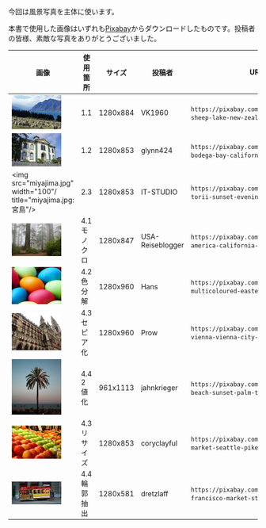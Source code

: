 今回は風景写真を主体に使います。

本書で使用した画像はいずれも[Pixabay](https://pixabay.com/photos/mountains-sheep-lake-new-zealand-5487160/ "LINK")からダウンロードしたものです。投稿者の皆様、素敵な写真をありがとうございました。

画像 | 使用箇所 | サイズ | 投稿者 | URL
---|---|---|---|---
<img src="sheep.jpg" width="100" title="sheep.jpg: NZ、羊"/> | 1.1 | 1280x884 | VK1960 | `https://pixabay.com/photos/mountains-sheep-lake-new-zealand-5487160/`
<img src="bodega-bay.jpg" width="100" title="bodega-bay.jpg: Bodega Bay"/> | 1.2 | 1280x853 |  glynn424 | `https://pixabay.com/photos/school-bodega-bay-california-169135/`
<img src="miyajima.jpg" width="100"/ title="miyajima.jpg: 宮島"/> | 2.3 |  1280x853 | IT-STUDIO | `https://pixabay.com/photos/shrine-torii-sunset-evening-sea-1030442/`
<img src="redwood.jpg" width="100" title="redwood.jpg: Redwood, CA"/> | 4.1 モノクロ | 1280x847 | USA-Reiseblogger | `https://pixabay.com/photos/usa-america-california-sequoias-1669714/`
<img src="easter-eggs.jpg" width="100" title="easter-gggs.jpg: 多色な卵"/> | 4.2 色分解 | 1280x960 | Hans | `https://pixabay.com/photos/eggs-multicoloured-easter-eggs-100165/`
<img src="wiener-rathaus.jpg" width="100" title="wiener-rathaus.jpg: ウィーン市庁舎"/> | 4.3 セピア化 | 1280x960 | Prow | `https://pixabay.com/photos/austria-vienna-vienna-city-hall-764989/`
<img src="palm-majorca.jpg" width="100" title="palm-majorca.jpg: マヨルカのやしの樹"/> | 4.4 2値化 | 961x1113 | jahnkrieger | `https://pixabay.com/photos/palm-beach-sunset-palm-tree-coast-6177973/`
<img src="pike-st-market.jpg" width="100" title="pike-st-market.jpg: Pike Street Market"/> | 4.3 リサイズ | 1280x853 | coryclayful | `https://pixabay.com/photos/apples-market-seattle-pike-place-3690021/`
<img src="cable-car.jpg" width="100" title="cable-car.jpg: ケーブルカー, SFO"/> | 4.4 輪郭抽出 | 1280x581 | dretzlaff | `https://pixabay.com/photos/san-francisco-market-street-2369581/`
